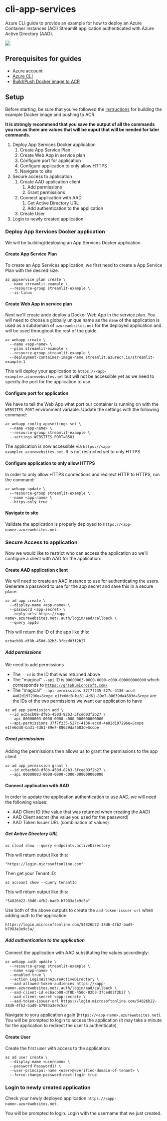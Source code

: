 # cli-app-services

Azure CLI guide to provide an example for how to deploy an Azure Container Instances (ACI) Streamlit application authenticated with Azure Active Directory (AAD).

![](images/streamlit-azure-architecture.png)

## Prerequisites for guides

- Azure account
- [Azure CLI](https://docs.microsoft.com/en-us/cli/azure/get-started-with-azure-cli?view=azure-cli-latest)
- [Build/Push Docker image to ACR](../app/README.md#buildingpushing-docker-image-to-azure)

## Setup

Before starting, be sure that you've followed the [instructions](../app/README.md#buildingpushing-docker-image-to-azure) for building the example Docker image and pushing to ACR.

**It is strongly recommend that you save the output of all the commands you run as there are values that will be ouput that will be needed for later commands.**

1. Deploy App Services Docker application
    1. Create App Service Plan
    1. Create Web App in service plan
    1. Configure port for application
    1. Configure application to only allow HTTPS
    1. Navigate to site
1. Secure access to application
    1. Create AAD application client
        1. Add permissions
        1. Grant permissions
    1. Connect application with AAD
        1. Get Active Directory URL
        1. Add authentication to the application
    1. Create User
1. Login to newly created application

### Deploy App Services Docker application

We will be building/deploying an App Services Docker application.

#### Create App Service Plan

To create an App Services application, we first need to create a App Service Plan with the desired size.

```
az appservice plan create \
  --name streamlit-example \
  --resource-group streamlit-example \
  --is-linux
```

#### Create Web App in service plan

Next we'll create ande deploy a Docker Web App in the service plan. You will need to choose a globally unique name as the `name` of the application is used as a subdomain of  `azurewebsites.net` for the deployed application and will be used throughout the rest of the guide.

```
az webapp create \
  --name <app-name> \
  --plan streamlit-example \
  --resource-group streamlit-example \
  --deployment-container-image-name streamlit.azurecr.io/streamlit-example:1
```

This will deploy your application to `https://<app-example>.azurewebsites.net` but will not be accessible yet as we need to specify the port for the application to use.

#### Configure port for application

We have to tell the Web App what port our container is running on with the `WEBSITES_PORT` environment variable. Update the settings with the following command:

```
az webapp config appsettings set \
  --name <app-name> \
  --resource-group streamlit-example \
  --settings WEBSITES_PORT=8501
```

The application is now accessible via `https://<app-example>.azurewebsites.net`. It is not restricted yet to only HTTPS.

#### Configure application to only allow HTTPS

In order to only allow HTTPS connections and redirect HTTP to HTTPS, run the command:

```
az webapp update \
  --resource-group streamlit-example \
  --name <app-name> \
  --https-only true
```

#### Navigate to site

Validate the application is properly deployed to `https://<app-name>.azurewebsites.net`.

### Secure Access to application

Now we would like to restrict who can access the application so we'll configure a client with AAD for the application.

#### Create AAD application client

We will need to create an AAD instance to use for authenticating the users. Generate a password to use for the app secret and save this in a secure place.

```
az ad app create \
  --display-name <app-name> \
  --password <app-secret> \
  --reply-urls https://<app-name>.azurewebsites.net/.auth/login/aad/callback \
  --query appId
```

This will return the ID of the app like this:

```
ecbacb08-df8b-450d-82b3-3fced03f2b27
```

##### Add permissions

We need to add permissions

- The `--id` is the ID that was returned above
- The "magical" `--api` ID is `00000003-0000-0000-c000-000000000000` which corresponds to [`https://graph.microsoft.com/`](https://github.com/Azure/azure-cli/issues/7925#issuecomment-511543237)
- The "magical" `--api-permissions 37f7f235-527c-4136-accd-4a02d197296e=Scope e1fe6dd8-ba31-4d61-89e7-88639da4683d=Scope` are the IDs of the two permissions we want our application to have

```
az ad app permission add \
  --id ecbacb08-df8b-450d-82b3-3fced03f2b27 \
  --api 00000003-0000-0000-c000-000000000000
  --api-permissions 37f7f235-527c-4136-accd-4a02d197296e=Scope e1fe6dd8-ba31-4d61-89e7-88639da4683d=Scope
```

##### Grant permissions

Adding the permissions then allows us to grant the permissions to the app client.

```
az ad app permission grant \
  --id ecbacb08-df8b-450d-82b3-3fced03f2b27 \
  --api 00000003-0000-0000-c000-000000000000
```

#### Connect application with AAD

In order to update the application authentication to use AAD, we will need the following values:

- AAD Client ID (the value that was returned when creating the AAD)
- AAD Client secret (the value you used for the password)
- AAD Token Issuer URL (combination of values)

##### Get Active Directory URL

```
az cloud show --query endpoints.activeDirectory
```

This will return output like this:

```
"https://login.microsoftonline.com"
```

Then get your Tenant ID:

```
az account show --query tenantId
```

This will return output like this:

```
"54826b22-38d6-4fb2-bad9-b7983a3e9c5a"
```

Use both of the above outputs to create the `aad-token-issuer-url` when adding auth to the application.

```
https://login.microsoftonline.com/54826b22-38d6-4fb2-bad9-b7983a3e9c5a/
```

##### Add authentication to the application

Connect the application with AAD substituting the values accordingly:

```
az webapp auth update \
  --resource-group streamlit-example \
  --name <app-name> \
  --enabled true \
  --action LoginWithAzureActiveDirectory \
  --aad-allowed-token-audiences https://<app-name>.azurewebsites.net/.auth/login/aad/callback \
  --aad-client-id ecbacb08-df8b-450d-82b3-3fced03f2b27 \
  --aad-client-secret <app-secret> \
  --aad-token-issuer-url https://login.microsoftonline.com/54826b22-38d6-4fb2-bad9-b7983a3e9c5a/
```

Navigate to yoru application again (`https://<app-name>.azurewebsites.net`). You will be prompted to login to access the application (it may take a minute for the application to redirect the user to authenticate).

#### Create User

Create the first user with access to the application:

```
az ad user create \
  --display-name <username> \
  --password Password1! \
  --user-principal-name <user>@<verified-domain-of-tenant> \
  --force-change-password-next-login true
```

### Login to newly created application

Check your newly deployed application `https://<app-name>.azurewebsites.net`.

You will be prompted to login. Login with the username that we just created.

